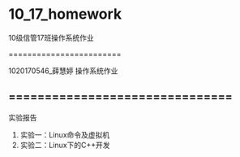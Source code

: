 ﻿10_17_homework
==============

10级信管17班操作系统作业

========================

1020170546_薛慧婷 操作系统作业

===============================
------------------------------------------------------------------------------

实验报告

<ol>
<li>实验一：Linux命令及虚拟机</li>
<li>实验二：Linux下的C++开发</li>
</ol>
